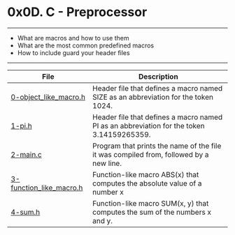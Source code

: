 # 0x0D. C - Preprocessor
---
-  What are macros and how to use them
-  What are the most common predefined macros
-  How to include guard your header files
---
| File | Description |
| --- | --- |
| [0-object_like_macro.h]() | Header file that defines a macro named SIZE as an abbreviation for the token 1024. |
| [1-pi.h]() | Header file that defines a macro named PI as an abbreviation for the token 3.14159265359.|
| [2-main.c]() | Program that prints the name of the file it was compiled from, followed by a new line.|
| [3-function_like_macro.h]() | Function-like macro ABS(x) that computes the absolute value of a number x|
| [4-sum.h]() | Function-like macro SUM(x, y) that computes the sum of the numbers x and y. |
